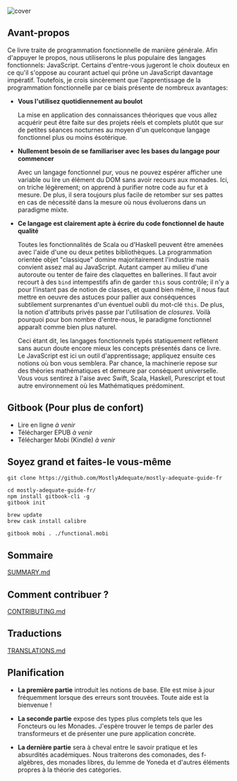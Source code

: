 ![cover](images/cover.png)

## Avant-propos

Ce livre traite de programmation fonctionnelle de manière générale. Afin d'appuyer le propos,
nous utiliserons le plus populaire des langages fonctionnels: JavaScript. Certains d'entre-vous
jugeront le choix douteux en ce qu'il s'oppose au courant actuel qui prône un JavaScript
davantage impératif.  Toutefois, je crois sincèrement que l'apprentissage de la programmation
fonctionnelle par ce biais présente de nombreux avantages:

- **Vous l'utilisez quotidiennement au boulot**

    La mise en application des connaissances théoriques que vous allez acquérir peut être
    faite sur des projets réels et complets plutôt que sur de petites séances nocturnes au
    moyen d'un quelconque langage fonctionnel plus ou moins ésotérique. 

- **Nullement besoin de se familiariser avec les bases du langage pour commencer**

    Avec un langage fonctionnel pur, vous ne pouvez espérer afficher une variable ou lire un
    élément du DOM sans avoir recours aux monades. Ici, on triche légèrement; on apprend à
    purifier notre code au fur et à mesure. De plus, il sera toujours plus facile de retomber
    sur ses pattes en cas de nécessité dans la mesure où nous évoluerons dans un paradigme
    mixte. 

- **Ce langage est clairement apte à écrire du code fonctionnel de haute qualité**

    Toutes les fonctionnalités de Scala ou d'Haskell peuvent être amenées avec l'aide d'une
    ou deux petites bibliothèques. La programmation orientée objet "classique" domine
    majoritairement l'industrie mais convient assez mal au JavaScript. Autant camper au
    milieu d'une autoroute ou tenter de faire des claquettes en ballerines. Il faut avoir
    recourt à des `bind` intempestifs afin de garder `this` sous contrôle; il n'y a pour
    l'instant pas de notion de classes, et quand bien même, il nous faut mettre en oeuvre des
    astuces pour pallier aux conséquences subtilement surprenantes d'un éventuel oubli du
    mot-clé `this`. De plus, la notion d'attributs privés passe par l'utilisation de
    *closures*. Voilà pourquoi pour bon nombre d'entre-nous, le paradigme fonctionnel apparaît
    comme bien plus naturel. 

    Ceci étant dit, les langages fonctionnels typés statiquement reflètent sans aucun doute
    encore mieux les concepts présentés dans ce livre. Le JavaScript est ici un outil
    d'apprentissage; appliquez ensuite ces notions où bon vous semblera. Par chance, la
    machinerie repose sur des théories mathématiques et demeure par conséquent universelle.
    Vous vous sentirez à l'aise avec Swift, Scala, Haskell, Purescript et tout autre
    environnement où les Mathématiques prédominent.

## Gitbook (Pour plus de confort)

- Lire en ligne *à venir*
- Télécharger EPUB *à venir*
- Télécharger Mobi (Kindle) *à venir*

## Soyez grand et faites-le vous-même

```
git clone https://github.com/MostlyAdequate/mostly-adequate-guide-fr

cd mostly-adequate-guide-fr/
npm install gitbook-cli -g
gitbook init

brew update
brew cask install calibre

gitbook mobi . ./functional.mobi
```

## Sommaire

[SUMMARY.md](SUMMARY.md)

## Comment contribuer ?

[CONTRIBUTING.md](CONTRIBUTING.md)

## Traductions

[TRANSLATIONS.md](TRANSLATIONS.md)

## Planification

- **La première partie** introduit les notions de base. Elle est mise à jour fréquemment
  lorsque des erreurs sont trouvées. Toute aide est la bienvenue !

- **La seconde partie** expose des types plus complets tels que les Foncteurs ou les Monades.
  J'espère trouver le temps de parler des transformeurs et de présenter une pure application
  concrète.

- **La dernière partie** sera à cheval entre le savoir pratique et les absurdités académiques.
  Nous traiterons des comonades, des f-algèbres, des monades libres, du lemme de Yoneda et
  d'autres éléments propres à la théorie des catégories.
